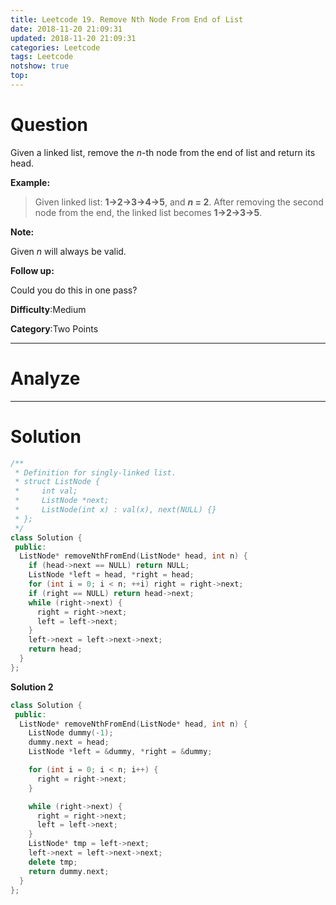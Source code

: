 ```yaml
---
title: Leetcode 19. Remove Nth Node From End of List
date: 2018-11-20 21:09:31
updated: 2018-11-20 21:09:31
categories: Leetcode
tags: Leetcode
notshow: true
top:
---
```


# Question

Given a linked list, remove the  _n_-th node from the end of list and return its head.

**Example:**

> Given linked list: **1->2->3->4->5**, and **_n_ = 2**.
> After removing the second node from the end, the linked list becomes **1->2->3->5**.

**Note:**

Given  _n_  will always be valid.

**Follow up:**

Could you do this in one pass?

**Difficulty**:Medium

**Category**:Two Points

<!-- more -->

------------

# Analyze

------------

# Solution

```cpp
/**
 * Definition for singly-linked list.
 * struct ListNode {
 *     int val;
 *     ListNode *next;
 *     ListNode(int x) : val(x), next(NULL) {}
 * };
 */
class Solution {
 public:
  ListNode* removeNthFromEnd(ListNode* head, int n) {
    if (head->next == NULL) return NULL;
    ListNode *left = head, *right = head;
    for (int i = 0; i < n; ++i) right = right->next;
    if (right == NULL) return head->next;
    while (right->next) {
      right = right->next;
      left = left->next;
    }
    left->next = left->next->next;
    return head;
  }
};
```

**Solution 2**

```cpp
class Solution {
 public:
  ListNode* removeNthFromEnd(ListNode* head, int n) {
    ListNode dummy(-1);
    dummy.next = head;
    ListNode *left = &dummy, *right = &dummy;

    for (int i = 0; i < n; i++) {
      right = right->next;
    }

    while (right->next) {
      right = right->next;
      left = left->next;
    }
    ListNode* tmp = left->next;
    left->next = left->next->next;
    delete tmp;
    return dummy.next;
  }
};
```